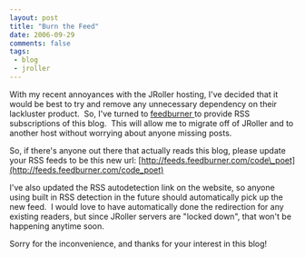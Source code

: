 ```yaml
---
layout: post
title: "Burn the Feed"
date: 2006-09-29
comments: false
tags:
 - blog
 - jroller
---
```


With my recent annoyances with the JRoller hosting, I've decided that it would be best to try and remove any unnecessary dependency on their lackluster product.  So, I've turned to [feedburner ](http://www.feedburner.com)to provide RSS subscriptions of this blog.  This will allow me to migrate off of JRoller and to another host without worrying about anyone missing posts.



So, if there's anyone out there that actually reads this blog, please update your RSS feeds to be this new url: [http://feeds.feedburner.com/code\_poet](http://feeds.feedburner.com/code_poet)



I've also updated the RSS autodetection link on the website, so anyone using built in RSS detection in the future should automatically pick up the new feed.  I would love to have automatically done the redirection for any existing readers, but since JRoller servers are "locked down", that won't be happening anytime soon.




Sorry for the inconvenience, and thanks for your interest in this blog!
